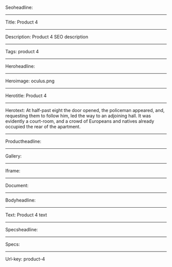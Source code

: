 Seoheadline: 

----

Title: Product 4

----

Description: Product 4 SEO description

----

Tags: product 4

----

Heroheadline: 

----

Heroimage: oculus.png

----

Herotitle: Product 4

----

Herotext: At half-past eight the door opened, the policeman appeared, and, requesting them to follow him, led the way to an adjoining hall. It was evidently a court-room, and a crowd of Europeans and natives already occupied the rear of the apartment.

----

Productheadline: 

----

Gallery: 

----

Iframe: 

----

Document: 

----

Bodyheadline: 

----

Text: Product 4 text

----

Specsheadline: 

----

Specs: 

----

Url-key: product-4